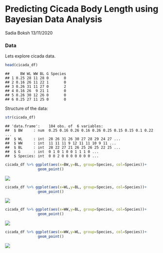 Predicting Cicada Body Length using Bayesian Data Analysis
================
Sadia Boksh
13/11/2020

### Data

Lets explore cicada data.

``` r
head(cicada_df)
```

    ##     BW WL WW BL G Species
    ## 1 0.25 28 11 28 0       0
    ## 2 0.16 26 11 22 1       0
    ## 3 0.26 31 11 27 0       2
    ## 4 0.16 26  9 21 1       0
    ## 5 0.26 30 12 26 0       0
    ## 6 0.25 27 11 25 0       0

Structure of the data:

``` r
str(cicada_df)
```

    ## 'data.frame':    104 obs. of  6 variables:
    ##  $ BW     : num  0.25 0.16 0.26 0.16 0.26 0.25 0.15 0.15 0.1 0.22 ...
    ##  $ WL     : int  28 26 31 26 30 27 28 29 24 27 ...
    ##  $ WW     : int  11 11 11 9 12 11 11 10 9 11 ...
    ##  $ BL     : int  28 22 27 21 26 25 26 25 22 25 ...
    ##  $ G      : int  0 1 0 1 0 0 1 1 1 0 ...
    ##  $ Species: int  0 0 2 0 0 0 0 0 0 0 ...

``` r
cicada_df %>% ggplot(aes(x=BW,y=BL, group=Species, col=Species))+
               geom_point()
```

![](cicada_bl_pred_files/figure-gfm/Plots-1.png)<!-- -->

``` r
cicada_df %>% ggplot(aes(x=WL,y=BL, group=Species, col=Species))+
               geom_point()
```

![](cicada_bl_pred_files/figure-gfm/Plots-2.png)<!-- -->

``` r
cicada_df %>% ggplot(aes(x=WW,y=BL, group=Species, col=Species))+
               geom_point()
```

![](cicada_bl_pred_files/figure-gfm/Plots-3.png)<!-- -->

``` r
cicada_df %>% ggplot(aes(x=WW,y=WL, group=Species, col=Species))+
               geom_point()
```

![](cicada_bl_pred_files/figure-gfm/Plots-4.png)<!-- -->
